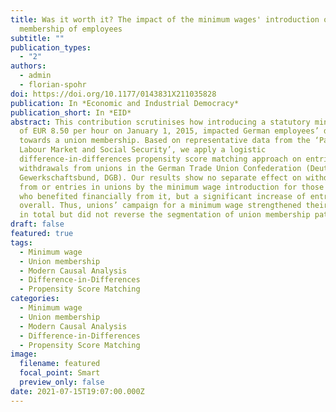 ```yaml
---
title: Was it worth it? The impact of the minimum wages' introduction on union
  membership of employees
subtitle: ""
publication_types:
  - "2"
authors:
  - admin
  - florian-spohr
doi: https://doi.org/10.1177/0143831X211035828
publication: In *Economic and Industrial Democracy*
publication_short: In *EID*
abstract: This contribution scrutinises how introducing a statutory minimum wage
  of EUR 8.50 per hour on January 1, 2015, impacted German employees’ decision
  towards a union membership. Based on representative data from the ‘Panel
  Labour Market and Social Security’, we apply a logistic
  difference-in-differences propensity score matching approach on entries in and
  withdrawals from unions in the German Trade Union Confederation (Deutscher
  Gewerkschaftsbund, DGB). Our results show no separate effect on withdrawals
  from or entries in unions by the minimum wage introduction for those employees
  who benefited financially from it, but a significant increase of entries
  overall. Thus, unions’ campaign for a minimum wage strengthened their position
  in total but did not reverse the segmentation of union membership patterns.
draft: false
featured: true
tags:
  - Minimum wage
  - Union membership
  - Modern Causal Analysis
  - Difference-in-Differences
  - Propensity Score Matching
categories:
  - Minimum wage
  - Union membership
  - Modern Causal Analysis
  - Difference-in-Differences
  - Propensity Score Matching
image:
  filename: featured
  focal_point: Smart
  preview_only: false
date: 2021-07-15T19:07:00.000Z
---
```

